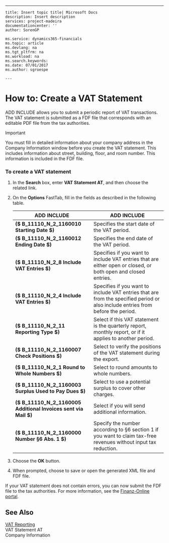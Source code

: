 ---
    title: Insert topic title| Microsoft Docs
    description: Insert description
    services: project-madeira
    documentationcenter: ''
    author: SorenGP

    ms.service: dynamics365-financials
    ms.topic: article
    ms.devlang: na
    ms.tgt_pltfrm: na
    ms.workload: na
    ms.search.keywords:
    ms.date: 07/01/2017
    ms.author: sgroespe

    ---
# How to: Create a VAT Statement
ADD INCLUDE<!--[!INCLUDE[navnow](../../ApplicationDesign/includes/navnow_md.md)]--> allows you to submit a periodic report of VAT transactions. The VAT statement is submitted as a FDF file that corresponds with an editable PDF file from the tax authorities.  
  
> [!IMPORTANT]  
>  You must fill in detailed information about your company address in the Company Information window before you create the VAT statement. This includes information about street, building, floor, and room number. This information is included in the FDF file.  
  
### To create a VAT statement  
  
1.  In the **Search** box, enter **VAT Statement AT**, and then choose the related link.  
  
2.  On the **Options** FastTab, fill in the fields as described in the following table.  
  
    |ADD INCLUDE<!--[!INCLUDE[bp_tablefield](../../ApplicationDesign/includes/bp_tablefield_md.md)]-->|ADD INCLUDE<!--[!INCLUDE[bp_tabledescription](../../ApplicationDesign/includes/bp_tabledescription_md.md)]-->|  
    |---------------------------------|---------------------------------------|  
    |**\($ B\_11110\_N\_2\_1160010 Starting Date $\)**|Specifies the start date of the VAT period.|  
    |**\($ B\_11110\_N\_2\_1160012 Ending Date $\)**|Specifies the end date of the VAT period.|  
    |**\($ B\_11110\_N\_2\_8 Include VAT Entries $\)**|Specifies if you want to include VAT entries that are either open or closed, or both open and closed entries.|  
    |**\($ B\_11110\_N\_2\_4 Include VAT Entries $\)**|Specifies if you want to include VAT entries that are from the specified period or also include entries from before the period.|  
    |**\($ B\_11110\_N\_2\_11 Reporting Type $\)**|Select if this VAT statement is the quarterly report, monthly report, or if it applies to another period.|  
    |**\($ B\_11110\_N\_2\_1160007 Check Positions $\)**|Select to verify the positions of the VAT statement during the export.|  
    |**\($ B\_11110\_N\_2\_1 Round to Whole Numbers $\)**|Select to round amounts to whole numbers.|  
    |**\($ B\_11110\_N\_2\_1160003 Surplus Used to Pay Dues $\)**|Select to use a potential surplus to cover other charges.|  
    |**\($ B\_11110\_N\_2\_1160005 Additional Invoices sent via Mail $\)**|Select if you will send additional information.|  
    |**\($ B\_11110\_N\_2\_1160000 Number §6 Abs. 1 $\)**|Specify the number according to §6 section 1 if you want to claim tax\-free revenues without input tax reduction.|  
  
3.  Choose the **OK** button.  
  
4.  When prompted, choose to save or open the generated XML file and FDF file.  
  
 If your VAT statement does not contain errors, you can now submit the FDF file to the tax authorities. For more information, see the [Finanz\-Online portal](http://go.microsoft.com/fwlink/?LinkId=239929).  
  
## See Also  
 [VAT Reporting](../../LocalFunctionalityForMicrosoftDynamicsNav2016/Austria/vat-reporting.md)   
 VAT Statement AT   
 Company Information